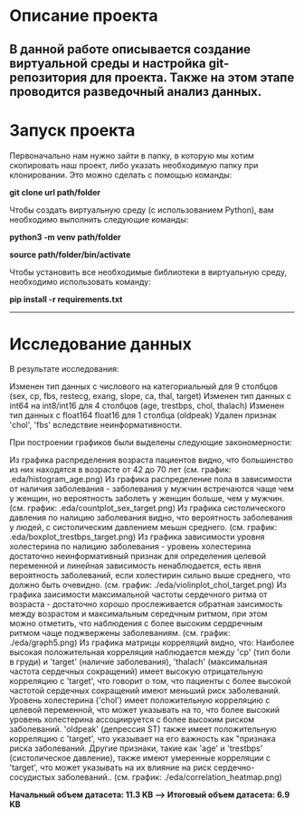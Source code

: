# Описание проекта

В данной работе описывается создание виртуальной среды и настройка git-репозитория для проекта. Также на этом этапе проводится разведочный анализ данных.
---
# Запуск проекта
 Первоначально нам нужно зайти в папку, в которую мы хотим скопировать наш проект, либо указать необходимую папку при клонировании. Это можно сделать с помощью команды:

**git clone url path/folder**

Чтобы создать виртуальную среду (с использованием Python), вам необходимо выполнить следующие команды:

**python3 -m venv path/folder**

**source path/folder/bin/activate**

 Чтобы установить все необходимые библиотеки в виртуальную среду, необходимо использовать команду:

**pip install -r requirements.txt**

---

# Исследование данных

В результате исследования:

  Изменен тип данных с числового на категориальный для 9 столбцов (sex, cp, fbs, restecg, exang, slope, ca, thal, target)
  Изменен тип данных с int64 на int8/int16 для 4 столбцов (age, trestbps, chol, thalach)
  Изменен тип данных с float164 float16 для 1 столбца (oldpeak)
  Удален признак 'chol', 'fbs'  вследствие неинформативности.

При построении графиков были выделены следующие закономерности:

   Из графика распределения возраста пациентов видно, что большинство из них находятся в возрасте от 42 до 70 лет (см. график: .eda/histogram_age.png)
   Из графика распределение пола в зависимости от наличия заболевания - заболевания у мужчин встречаются чаще чем у женщин, но вероятность заболеть у женщин больше, чем у мужчин. (см. график: .eda/countplot_sex_target.png)
   Из графика систолического давления по налицию заболевания видно, что вероятность заболевания у людей, с систолическим давлением меьшн среднего. (см. график: .eda/boxplot_trestbps_target.png)
   Из графика зависимости уровня холестерина по налицию заболевания - уровень холестерина достаточно неинформативный признак для определения целевой переменной и линейная зависимость ненаблюдается, есть явня вероятность заболеваний, если холестирин сильно выше среднего,   что должно быть очевидно. (см. график: ./eda/violinplot_chol_target.png)
   Из графика заисимости максимальной частоты сердечного ритма от возраста - достаточно хорошо прослеживается обратная заисимость между возрастом и максимальным середчным ритмом, при этом можно отметить, что наблюдения с более высоким сердречным ритмом чаще поджвержены заболеваниям. (см. график: ./eda/graph5.png)
  Из графика матрицы корреляций видно, что:
  	Наиболее высокая положительная корреляция наблюдается между 'cp' (тип боли в груди) и 'target' (наличие заболевания), 'thalach' (максимальная частота сердечных сокращений) имеет высокую отрицательную корреляцию с 'target',
	 что говорит о том, что пациенты с более высокой частотой сердечных сокращений имеют меньший риск 	заболеваний.
	Уровень холестерина ('chol') имеет положительную корреляцию с целевой переменной, что может указывать на то, что более высокий уровень холестерина ассоциируется с более высоким риском заболеваний.
	 'oldpeak' (депрессия ST) также имеет положительную корреляцию с 'target', что указывает на его важность как "признака риска заболеваний.
	Другие признаки, такие как 'age' и 'trestbps' (систолическое давление), также имеют умеренные корреляции с 'target', что может указывать на их влияние на риск сердечно-сосудистых заболеваний.. (см. график: ./eda/correlation_heatmap.png) 
  

**Начальный объем датасета: 11.3 KB —> Итоговый объем датасета: 6.9 KB**
